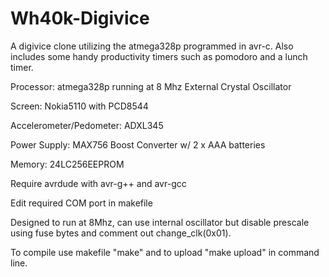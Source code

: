 # Wh40k-Digivice

A digivice clone utilizing the atmega328p programmed in avr-c. Also includes some handy productivity timers such as pomodoro and a lunch timer.

Processor: atmega328p running at 8 Mhz External Crystal Oscillator


Screen: Nokia5110 with PCD8544


Accelerometer/Pedometer: ADXL345


Power Supply: MAX756 Boost Converter w/ 2 x AAA batteries


Memory: 24LC256EEPROM

Require avrdude with avr-g++ and avr-gcc

Edit required COM port in makefile

Designed to run at 8Mhz, can use internal oscillator but disable prescale using fuse bytes and comment out change_clk(0x01).

To compile use makefile "make" and to upload "make upload" in command line.
